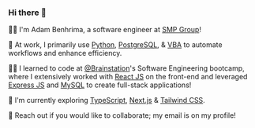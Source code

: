 ### Hi there 👋

:man_technologist: I'm Adam Benhrima, a software engineer at [SMP Group](https://www.smpgroup.co.uk/)!

:briefcase: At work, I primarily use [Python](https://www.python.org/), [PostgreSQL](https://www.postgresql.org/), & [VBA](https://learn.microsoft.com/en-us/office/vba/api/overview/) to automate workflows and enhance efficiency.

:man_student: I learned to code at [@Brainstation](https://brainstation.io/)'s Software Engineering bootcamp, where I extensively worked with [React JS](https://reactjs.org/) on the front-end and leveraged [Express JS](https://expressjs.com/) and [MySQL](https://www.mysql.com/) to create full-stack applications!

:seedling: I'm currently exploring [TypeScript](https://www.typescriptlang.org/), [Next.js](https://nextjs.org/) & [Tailwind CSS](https://tailwindcss.com/).

:incoming_envelope: Reach out if you would like to collaborate; my email is on my profile!
